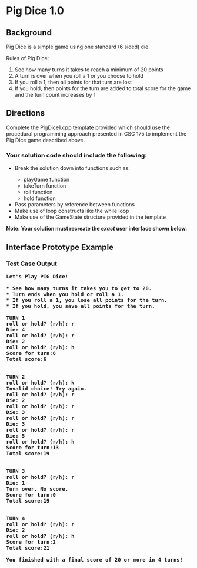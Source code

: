 # Pig Dice 1.0

## Background
Pig Dice is a simple game using one standard (6 sided) die. 

Rules of Pig Dice:
<ol>
<li>See how many turns it takes to reach a minimum of 20 points</li>
<li>A turn is over when you roll a 1 or you choose to hold</li>
<li>If you roll a 1, then all points for that turn are lost</li>
<li>If you hold, then points for the turn are added to total score for the game and the turn count increases by 1</li>
</ol>

## Directions
Complete the PigDice1.cpp template provided which should use the procedural programming approach presented in CSC 175 to implement the Pig Dice game described above. 

### Your solution code should include the following:
<ul>
<li>Break the solution down into functions such as:</li>
<ul><li>playGame function</li>
<li>takeTurn function</li>
<li>roll function</li>
<li>hold function</li></ul>
<li>Pass parameters by reference between functions</li>
<li>Make use of loop constructs like the while loop</li>
<li>Make use of the GameState structure provided in the template</li>
</ul>

<b>Note: Your solution must recreate the <i>exact</i> user interface shown below.</b>




## Interface Prototype Example

### Test Case Output
<pre><b>Let's Play PIG Dice!

* See how many turns it takes you to get to 20.
* Turn ends when you hold or roll a 1.
* If you roll a 1, you lose all points for the turn.
* If you hold, you save all points for the turn.

TURN 1
roll or hold? (r/h): r
Die: 4
roll or hold? (r/h): r
Die: 2
roll or hold? (r/h): h
Score for turn:6
Total score:6


TURN 2
roll or hold? (r/h): k
Invalid choice! Try again.
roll or hold? (r/h): r
Die: 2
roll or hold? (r/h): r
Die: 3
roll or hold? (r/h): r
Die: 3
roll or hold? (r/h): r
Die: 5
roll or hold? (r/h): h
Score for turn:13
Total score:19


TURN 3
roll or hold? (r/h): r
Die: 1
Turn over. No score.
Score for turn:0
Total score:19


TURN 4
roll or hold? (r/h): r
Die: 2
roll or hold? (r/h): h
Score for turn:2
Total score:21

You finished with a final score of 20 or more in 4 turns!</b></pre>




